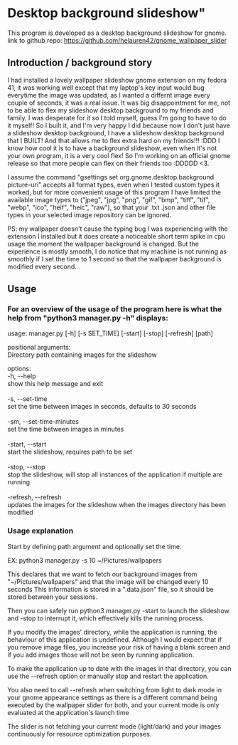 # Desktop background slideshow"

This program is developed as a desktop background slideshow for gnome.
link to github repo: https://github.com/helauren42/gnome_wallpaper_slider

## Introduction / background story

I had installed a lovely wallpaper slideshow gnome extension on my fedora 41, it was working well except that my laptop's key input would bug everytime the image was updated, as I wanted a differnt image every couple of seconds, it was a real issue. It was big disappointment for me, not to be able to flex my slideshow desktop background to my friends and family. I was desperate for it so I told myself, guess I'm going to have to do it myself! So I built it, and I'm very happy I did because now I don't just have a slideshow desktop background, I have a slideshow desktop background that I BUILT! And that allows me to flex extra hard on my friends!!! :DDD
I know how cool it is to have a background slideshow, even when it's not your own program, it is a very cool flex! So I'm working on an official gnome release so that more people can flex on their friends too :DDDDD <3.

I assume the command "gsettings set org.gnome.desktop.background picture-uri" accepts all format types, even when I tested custom types it worked, but for more convenient usage of this program I have limited the available image types to ("jpeg", "jpg", "png", "gif", "bmp", "tiff", "tif", "webp", "ico", "heif", "heic", "raw"), so that your .txt .json and other file types in your selected image repository can be ignored.

PS: my wallpaper doesn't cause the typing bug I was experiencing with the extension I installed but it does create a noticeable short term spike in cpu usage the moment the wallpaper background is changed. But the experience is mostly smooth, I do notice that my machine is not running as smoothly if I set the time to 1 second so that the wallpaper background is modified every second.

## Usage

### For an overview of the usage of the program here is what the help from "python3 manager.py -h" displays:

usage: manager.py [-h] [-s SET_TIME] [-start] [-stop] [-refresh] [path]

positional arguments:</br>
  Directory path containing images for the slideshow

options:</br>
  -h, --help</br>
  show this help message and exit</br></br>
  -s, --set-time</br>
  set the time between images in seconds, defaults to 30 seconds</br></br>
  -sm, --set-time-minutes</br>
  set the time between images in minutes</br></br>
  -start, --start</br>
  start the slideshow, requires path to be set</br></br>
  -stop, --stop</br>
  stop the slideshow, will stop all instances of the application if multiple are running</br></br>
  -refresh, --refresh</br>
  updates the images for the slideshow when the images directory has been modified</br>

### Usage explanation

Start by defining path argument and optionally set the time.

EX: python3 manager.py -s 10 ~/Pictures/wallpapers

This declares that we want to fetch our background images from "~/Pictures/wallpapers" and that the image will be changed every 10 seconds
This information is stored in a ".data.json" file, so it should be stored between your sessions.

Then you can safely run python3 manager.py -start to launch the slideshow and -stop to interrupt it, which effectively kills the running process.

If you modify the images' directory, while the application is running, the behaviour of this application is undefined.
Although I would expect that if you remove image files, you increase your risk of having a blank screen and if you add images those will not be seen by running application.

To make the application up to date with the images in that directory, you can use the --refresh option or manually stop and restart the application.

You also need to call --refresh when switching from light to dark mode in your gnome appearance settings as there is a different command being executed by the wallpaper slider for both, and your current mode is only evaluated at the application's launch time

The slider is not fetching your current mode (light/dark) and your images continuously for resource optimization purposes.
